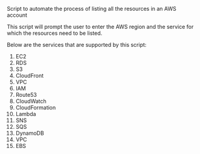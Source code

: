 Script to automate the process of listing all the resources in an AWS account

This script will prompt the user to enter the AWS region and the service for which the resources need to be listed.

Below are the services that are supported by this script:
1. EC2
2. RDS
3. S3
4. CloudFront
5. VPC
6. IAM
7. Route53
8. CloudWatch
9. CloudFormation
10. Lambda
11. SNS
12. SQS
13. DynamoDB
14. VPC
15. EBS
